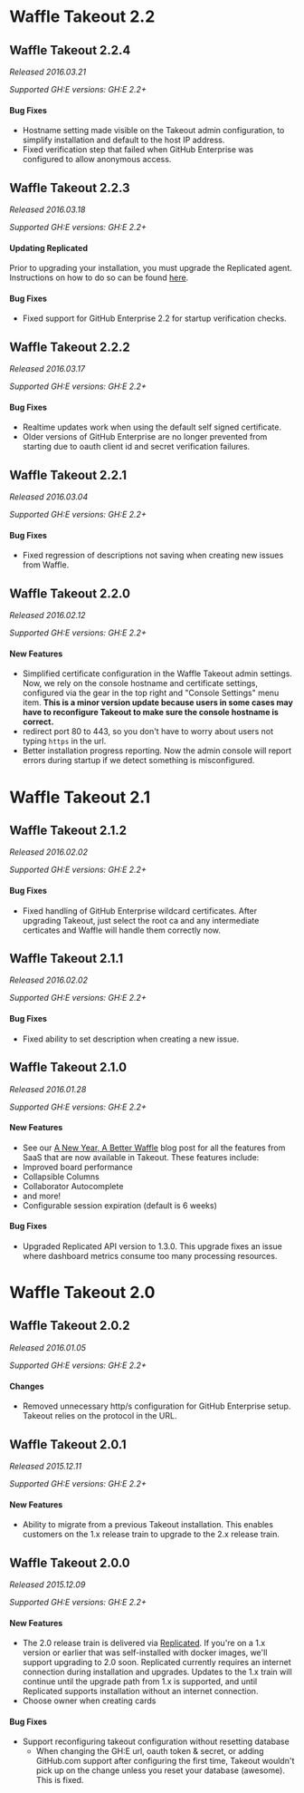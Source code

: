 # Waffle Takeout 2.2

## Waffle Takeout 2.2.4
_Released 2016.03.21_

_Supported GH:E versions: GH:E 2.2+_

#### Bug Fixes
- Hostname setting made visible on the Takeout admin configuration, to simplify installation and default to the host IP address.
- Fixed verification step that failed when GitHub Enterprise was configured to allow anonymous access.

## Waffle Takeout 2.2.3
_Released 2016.03.18_

_Supported GH:E versions: GH:E 2.2+_

#### Updating Replicated
Prior to upgrading your installation, you must upgrade the Replicated agent. Instructions on how to do so can be found [here](http://docs.replicated.com/docs/installing-replicated#section-update-replicated-via-package-managerhttp://docs.replicated.com/docs/installing-replicated#section-update-replicated-via-package-manager).

#### Bug Fixes
- Fixed support for GitHub Enterprise 2.2 for startup verification checks.

## Waffle Takeout 2.2.2
_Released 2016.03.17_

_Supported GH:E versions: GH:E 2.2+_

#### Bug Fixes
- Realtime updates work when using the default self signed certificate.
- Older versions of GitHub Enterprise are no longer prevented from starting due to oauth client id and secret verification failures.

## Waffle Takeout 2.2.1
_Released 2016.03.04_

_Supported GH:E versions: GH:E 2.2+_

#### Bug Fixes
- Fixed regression of descriptions not saving when creating new issues from Waffle.

## Waffle Takeout 2.2.0
_Released 2016.02.12_

_Supported GH:E versions: GH:E 2.2+_

#### New Features
- Simplified certificate configuration in the Waffle Takeout admin settings. Now, we rely on the console hostname and certificate settings, configured via the gear in the top right and "Console Settings" menu item. **This is a minor version update because users in some cases may have to reconfigure Takeout to make sure the console hostname is correct.**
- redirect port 80 to 443, so you don't have to worry about users not typing `https` in the url.
- Better installation progress reporting. Now the admin console will report errors during startup if we detect something is misconfigured.

# Waffle Takeout 2.1

## Waffle Takeout 2.1.2
_Released 2016.02.02_

_Supported GH:E versions: GH:E 2.2+_

#### Bug Fixes
- Fixed handling of GitHub Enterprise wildcard certificates. After upgrading Takeout, just select the root ca and any intermediate certicates and Waffle will handle them correctly now.


## Waffle Takeout 2.1.1
_Released 2016.02.02_

_Supported GH:E versions: GH:E 2.2+_

#### Bug Fixes
- Fixed ability to set description when creating a new issue.


## Waffle Takeout 2.1.0
_Released 2016.01.28_

_Supported GH:E versions: GH:E 2.2+_

#### New Features
- See our [A New Year, A Better Waffle](http://blog.waffle.io/a-new-year-a-better-waffle/) blog post for all the features from SaaS that are now available in Takeout. These features include:
 - Improved board performance
 - Collapsible Columns
 - Collaborator Autocomplete
 - and more!
- Configurable session expiration (default is 6 weeks)

#### Bug Fixes
- Upgraded Replicated API version to 1.3.0. This upgrade fixes an issue where dashboard metrics consume too many processing resources.

# Waffle Takeout 2.0

## Waffle Takeout 2.0.2
_Released 2016.01.05_

_Supported GH:E versions: GH:E 2.2+_

#### Changes
- Removed unnecessary http/s configuration for GitHub Enterprise setup. Takeout relies on the protocol in the URL.


## Waffle Takeout 2.0.1
_Released 2015.12.11_

_Supported GH:E versions: GH:E 2.2+_

#### New Features
- Ability to migrate from a previous Takeout installation. This enables customers on the 1.x release train to upgrade to the 2.x release train.


## Waffle Takeout 2.0.0
_Released 2015.12.09_

_Supported GH:E versions: GH:E 2.2+_

#### New Features
- The 2.0 release train is delivered via [Replicated](../doc/REPLICATED.md). If you're on a 1.x version or earlier that was self-installed with docker images, we'll support upgrading to 2.0 soon. Replicated currently requires an internet connection during installation and upgrades. Updates to the 1.x train will continue until the upgrade path from 1.x is supported, and until Replicated supports installation without an internet connection.
- Choose owner when creating cards

#### Bug Fixes
- Support reconfiguring takeout configuration without resetting database
  - When changing the GH:E url, oauth token & secret, or adding GitHub.com support after configuring the first time, Takeout wouldn't pick up on the change unless you reset your database (awesome). This is fixed.
